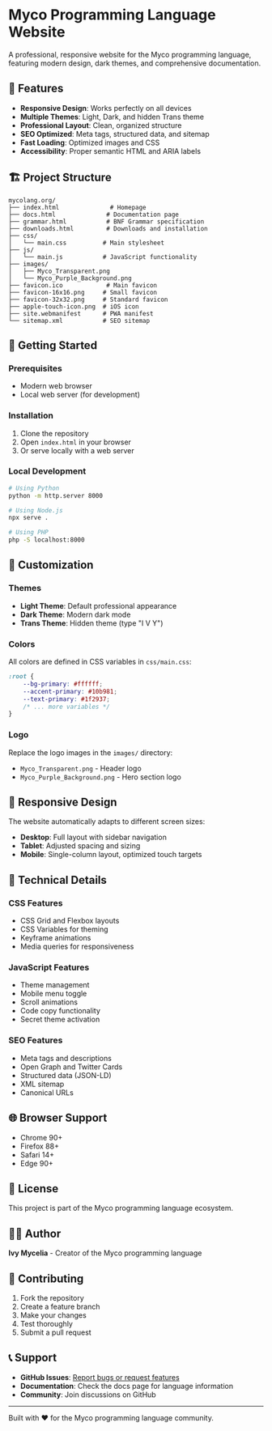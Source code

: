 # Myco Programming Language Website

A professional, responsive website for the Myco programming language, featuring modern design, dark themes, and comprehensive documentation.

## 🌟 Features

- **Responsive Design**: Works perfectly on all devices
- **Multiple Themes**: Light, Dark, and hidden Trans theme
- **Professional Layout**: Clean, organized structure
- **SEO Optimized**: Meta tags, structured data, and sitemap
- **Fast Loading**: Optimized images and CSS
- **Accessibility**: Proper semantic HTML and ARIA labels

## 🏗️ Project Structure

```
mycolang.org/
├── index.html              # Homepage
├── docs.html              # Documentation page
├── grammar.html           # BNF Grammar specification
├── downloads.html         # Downloads and installation
├── css/
│   └── main.css          # Main stylesheet
├── js/
│   └── main.js           # JavaScript functionality
├── images/
│   ├── Myco_Transparent.png
│   └── Myco_Purple_Background.png
├── favicon.ico            # Main favicon
├── favicon-16x16.png     # Small favicon
├── favicon-32x32.png     # Standard favicon
├── apple-touch-icon.png  # iOS icon
├── site.webmanifest      # PWA manifest
└── sitemap.xml           # SEO sitemap
```

## 🚀 Getting Started

### Prerequisites
- Modern web browser
- Local web server (for development)

### Installation
1. Clone the repository
2. Open `index.html` in your browser
3. Or serve locally with a web server

### Local Development
```bash
# Using Python
python -m http.server 8000

# Using Node.js
npx serve .

# Using PHP
php -S localhost:8000
```

## 🎨 Customization

### Themes
- **Light Theme**: Default professional appearance
- **Dark Theme**: Modern dark mode
- **Trans Theme**: Hidden theme (type "I V Y")

### Colors
All colors are defined in CSS variables in `css/main.css`:
```css
:root {
    --bg-primary: #ffffff;
    --accent-primary: #10b981;
    --text-primary: #1f2937;
    /* ... more variables */
}
```

### Logo
Replace the logo images in the `images/` directory:
- `Myco_Transparent.png` - Header logo
- `Myco_Purple_Background.png` - Hero section logo

## 📱 Responsive Design

The website automatically adapts to different screen sizes:
- **Desktop**: Full layout with sidebar navigation
- **Tablet**: Adjusted spacing and sizing
- **Mobile**: Single-column layout, optimized touch targets

## 🔧 Technical Details

### CSS Features
- CSS Grid and Flexbox layouts
- CSS Variables for theming
- Keyframe animations
- Media queries for responsiveness

### JavaScript Features
- Theme management
- Mobile menu toggle
- Scroll animations
- Code copy functionality
- Secret theme activation

### SEO Features
- Meta tags and descriptions
- Open Graph and Twitter Cards
- Structured data (JSON-LD)
- XML sitemap
- Canonical URLs

## 🌐 Browser Support

- Chrome 90+
- Firefox 88+
- Safari 14+
- Edge 90+

## 📄 License

This project is part of the Myco programming language ecosystem.

## 👨‍💻 Author

**Ivy Mycelia** - Creator of the Myco programming language

## 🤝 Contributing

1. Fork the repository
2. Create a feature branch
3. Make your changes
4. Test thoroughly
5. Submit a pull request

## 📞 Support

- **GitHub Issues**: [Report bugs or request features](https://github.com/IvyMycelia/Myco/issues)
- **Documentation**: Check the docs page for language information
- **Community**: Join discussions on GitHub

---

Built with ❤️ for the Myco programming language community.
